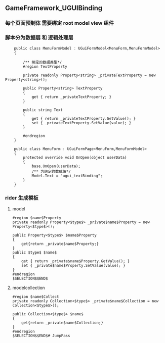## GameFramework_UGUIBinding

### 每个页面预制体 需要绑定 root model view 组件

### 脚本分为数据层 和 逻辑处理层

        public class MenuFormModel : UGuiFormModel<MenuForm,MenuFormModel>
        {
        
            /** 绑定的数据类型*/
            #region TextProperty
    
            private readonly Property<string> _privateTextProperty = new Property<string>();
    
            public Property<string> TextProperty
            {
                get { return _privateTextProperty; }
            }
    
            public string Text
            {
                get { return _privateTextProperty.GetValue(); }
                set { _privateTextProperty.SetValue(value); }
            }
    
            #endregion
        }
    
        public class MenuForm : UGuiFormPage<MenuForm,MenuFormModel>
        {
            protected override void OnOpen(object userData)
            {
                base.OnOpen(userData);
                /** 为绑定的数赋值*/
                Model.Text = "ugui_textBinding";
            }
        }
        
### rider 生成模板

1.  model

        #region $name$Property
        private readonly Property<$type$> _private$name$Property = new Property<$type$>();
        
        public Property<$type$> $name$Property
        {
            get{return _private$name$Property;}
        }
        public $type$ $name$
        {
            get { return _private$name$Property.GetValue(); }
            set { _private$name$Property.SetValue(value); }
        }
        #endregion
        $SELECTION$$END$

2.  modelcollection

        #region $name$Collect
        private readonly Collection<$type$> _private$name$Collection = new Collection<$type$>();
        
        public Collection<$type$> $name$
        {
            get{return _private$name$Collection;}
        }
        #endregion
        $SELECTION$$END$# JumpPass
